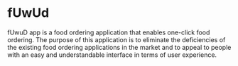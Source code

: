 # fUwUd
fUwuD app is a food ordering application that enables one-click food ordering. 
The purpose of this application is to eliminate the deficiencies of the existing food ordering applications in the market and to appeal to people with an easy and understandable interface in terms of user experience.
